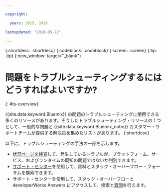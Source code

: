 ```yaml
---

copyright:

  years: 2015, 2018

lastupdated: "2018-05-22"

---
```


{:shortdesc: .shortdesc}
{:codeblock: .codeblock}
{:screen: .screen}
{:tip: .tip}
{:new_window: target="_blank"}


# 問題をトラブルシューティングするにはどうすればよいですか?
{: #ts-overview}

{{site.data.keyword.Bluemix}} の問題のトラブルシューティングに使用できる多くのリソースがあります。そうしたトラブルシューティング・リソースの 1 つとして、一般的な問題と {{site.data.keyword.Bluemix_notm}} カスタマー・サポートチームが提供する解決策を集めたリストがあります。
{:shortdesc}

以下に、トラブルシューティングの手法の一部を示します。
* [状況ページを検査](/docs/get-support/ViewStatus.html#viewing-bluemix-status)して、発生しているトラブルが、プラットフォーム、サービス、およびランタイムの既知の問題ではないか判別できます。
* [サポート・センター](/docs/get-support/howtogetsupport.html#using-avatar)を使用して、資料とスタック・オーバーフロー・フォーラムを検索できます。
* サポート・センターを使用して、スタック・オーバーフローと developerWorks Answers にアクセスして、検索と[質問](/docs/get-support/howtogetsupport.html#asking-a-question)を行えます。
